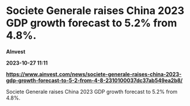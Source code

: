 # Societe Generale raises China 2023 GDP growth forecast to 5.2% from 4.8%.
**AInvest**

**2023-10-27 11:11**

**https://www.ainvest.com/news/societe-generale-raises-china-2023-gdp-growth-forecast-to-5-2-from-4-8-2310100037dc37ab549ea2b8/**

Societe Generale raises China 2023 GDP growth forecast to 5.2% from 4.8%.